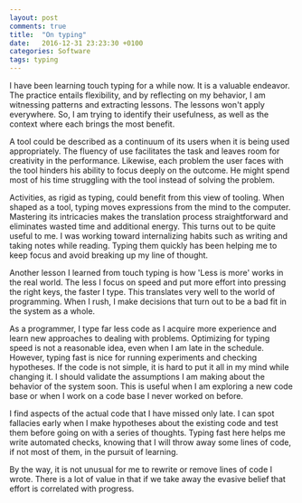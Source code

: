 ```yaml
---
layout: post
comments: true
title:  "On typing"
date:   2016-12-31 23:23:30 +0100
categories: Software
tags: typing
---
```


I have been learning touch typing for a while now. It is a valuable endeavor.
The practice entails flexibility, and by reflecting on my behavior,
I am witnessing patterns and extracting lessons.
The lessons won't apply everywhere.
So, I am trying to identify their usefulness,
as well as the context where each brings the most benefit.

A tool could be described as a continuum of its users when it is being used appropriately.
The fluency of use facilitates the task
and leaves room for creativity in the performance.
Likewise, each problem the user faces with the tool hinders his ability
to focus deeply on the outcome.
He might spend most of his time struggling with the tool instead
of solving the problem.

Activities, as rigid as typing, could benefit from this view of tooling.
When shaped as a tool, typing moves expressions from the mind to the computer.
Mastering its intricacies makes the translation process straightforward
and eliminates wasted time and additional energy.
This turns out to be quite useful to me.
I was working toward internalizing habits such as writing and taking notes while reading.
Typing them quickly has been helping me to keep focus and avoid breaking up my line of thought.

Another lesson I learned from touch typing is how 'Less is more' works in the real world.
The less I focus on speed and put more effort into pressing the right keys,
the faster I type.
This translates very well to the world of programming.
When I rush,
I make decisions that turn out to be a bad fit in the system as a whole.

As a programmer, I type far less code as I acquire more experience and learn new approaches to dealing with problems.
Optimizing for typing speed is not a reasonable idea, even when I am late in the schedule.
However, typing fast is nice for running experiments and checking hypotheses.
If the code is not simple, it is hard to put it all in my mind while changing it.
I should validate the assumptions I am making about the behavior of the system soon.
This is useful when I am exploring a new code base
or when I work on a code base I never worked on before.

I find aspects of the actual code that I have missed only late.
I can spot fallacies early when I make hypotheses about the existing code
and test them before going on with a series of thoughts.
Typing fast here helps me write automated checks,
knowing that I will throw away some lines of code,
if not most of them, in the pursuit of learning.

By the way, it is not unusual for me to rewrite or remove lines of code I wrote.
There is a lot of value in that if we take away the evasive belief
that effort is correlated with progress.
